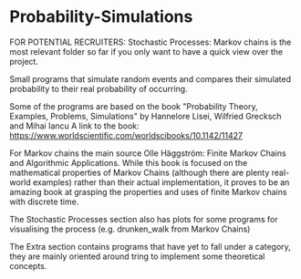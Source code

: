 # Probability-Simulations
FOR POTENTIAL RECRUITERS: Stochastic Processes: Markov chains is the most relevant folder so far if you only want to have a quick view over the project.

Small programs that simulate random events and compares their simulated probability to their real probability of occurring.

Some of the programs are based on the book "Probability Theory, Examples, Problems, Simulations" by  Hannelore Lisei, Wilfried Grecksch and Mihai Iancu
A link to the book: https://www.worldscientific.com/worldscibooks/10.1142/11427

For Markov chains the main source Olle Häggström: Finite Markov Chains and Algorithmic Applications. While this book is focused on the mathematical properties of Markov Chains (although there are plenty real-world examples) rather than their actual implementation, it proves to be an amazing book at grasping the properties and uses of finite Markov chains with discrete time.

The Stochastic Processes section also has plots for some programs for visualising the process (e.g. drunken_walk from Markov Chains)

The Extra section contains programs that have yet to fall under a category, they are mainly oriented around tring to implement some theoretical concepts.
